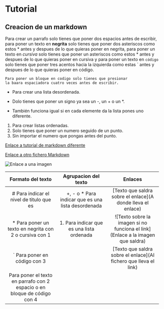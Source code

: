 # Tutorial
## Creacion de un markdown

  Para crear un parrafo solo tienes que poner dos espacios antes de escribir, para poner un texto en **negrita** solo tienes que poner dos asteriscos como estos * antes y despues de lo que quieras poner en negrita, para 
  poner un texto en *cursiva* solo tienes que poner un asteriscos como estos * antes y despues de lo que quieras poner en cursiva y para poner un texto en ```código``` solo tienes que poner tres acentos hacia la izquierda 
  como estas ` antes y despues de lo que quieras poner en código.

    Para poner un bloque en codigo solo tienes que presionar
    la baara espaciadora cuatro veces antes de escribir.

- Para crear una lista desordenada.
+ Dolo tienes que poner un signo ya sea un -, un + o un *.
* También funciona igual si en cada elemente da la lista pones uno diferente.

1. Para crear listas ordenadas.
1. Solo tienes que poner un numero seguido de un punto.
1. Sin importar el numero que pongas antes del punto.

[Enlace a tutorial de markdown diferente](https://https://lumigv.github.io/iaw_202324/unidad1/markdown.html)

[Enlace a otro fichero Markdown](/prueba_carlos_aguilar/texto.txt)

![Enlace a una imagen](/prueba_carlos_aguilar/Markdown.png)

|Formato del texto|Agrupacion del texto|Enlaces|
|:---:|:---:|:---:|
|# Para indicar el nivel de titulo que es|+, - o * Para indicar que es una lista desordenada|[Texto que saldra sobre el enlace](A donde lleva el enlace)|
|* Para poner un texto en negrita con 2 o cursiva con 1|1. Para indicar que es una lista ordenada|![Texto sobre la imagen si no funciona el link](Enlace a la imagen que saldra)|
|` Para poner en código con 3||[Texto que saldra sobre el enlace](Al fichero que lleva el link)|
|  Para poner el texto en parrafo con 2 espacio o en bloque de código con 4|||
